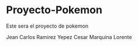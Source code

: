 # Proyecto-Pokemon

Este sera el proyecto de pokemon

Jean Carlos Ramirez Yepez
Cesar Marquina Lorente
